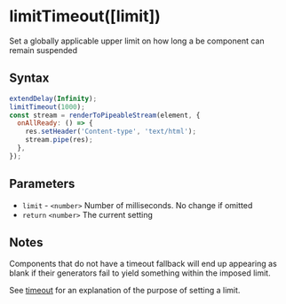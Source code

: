 # limitTimeout([limit])

Set a globally applicable upper limit on how long a be component can remain suspended

## Syntax

```js
extendDelay(Infinity);
limitTimeout(1000);
const stream = renderToPipeableStream(element, {
  onAllReady: () => {
    res.setHeader('Content-type', 'text/html');
    stream.pipe(res);
  },
});
```

## Parameters

* `limit` - `<number>` Number of milliseconds. No change if omitted
* `return` `<number>` The current setting

## Notes

Components that do not have a timeout fallback will end up appearing as blank if their generators fail to yield
something within the imposed limit.

See [timeout](./timeout.md) for an explanation of the purpose of setting a limit.

